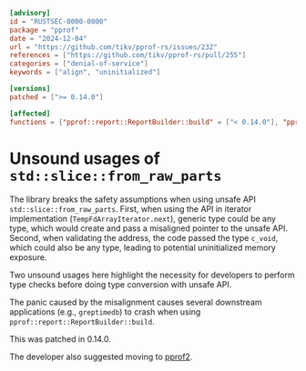 ```toml
[advisory]
id = "RUSTSEC-0000-0000"
package = "pprof"
date = "2024-12-04"
url = "https://github.com/tikv/pprof-rs/issues/232"
references = ["https://github.com/tikv/pprof-rs/pull/255"]
categories = ["denial-of-service"]
keywords = ["align", "uninitialized"]

[versions]
patched = [">= 0.14.0"]

[affected]
functions = {"pprof::report::ReportBuilder::build" = ["< 0.14.0"], "pprof::validate" = ["< 0.14.0"]}
```

# Unsound usages of `std::slice::from_raw_parts` 

The library breaks the safety assumptions when using unsafe API `std::slice::from_raw_parts`. First, when using the API in iterator implementation (`TempFdArrayIterator.next`), generic type could be any type, which would create and pass a misaligned pointer to the unsafe API. Second, when validating the address, the code passed the type `c_void`, which could also be any type, leading to potential uninitialized memory exposure.  

Two unsound usages here highlight the necessity for developers to perform type checks before doing type conversion with unsafe API.  

The panic caused by the misalignment causes several downstream applications (e.g., `greptimedb`) to crash when using `pprof::report::ReportBuilder::build`.  

This was patched in 0.14.0.  

The developer also suggested moving to [pprof2](https://crates.io/crates/pprof2).  
